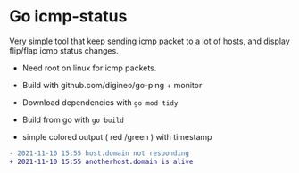 # Go icmp-status

Very simple tool that keep sending icmp packet to a lot of hosts, and display flip/flap icmp status changes.

* Need root on linux for icmp packets.

* Build with github.com/digineo/go-ping + monitor

* Download dependencies with ``` go mod tidy ```

* Build from go with  ``` go build ```

* simple colored output ( red /green ) with timestamp

```diff
- 2021-11-10 15:55 host.domain not responding
+ 2021-11-10 15:55 anotherhost.domain is alive
```
